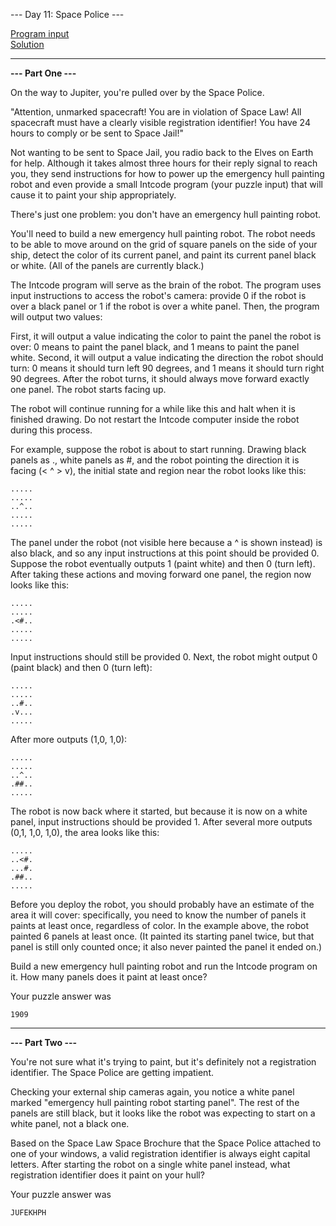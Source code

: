 --- Day 11: Space Police ---

[Program input](../resources/Day_11_Inputs.txt)<br>
[Solution](Code_11.py)

___

**--- Part One ---**

On the way to Jupiter, you're pulled over by the Space Police.

"Attention, unmarked spacecraft! You are in violation of Space Law! All spacecraft must have a clearly visible registration identifier! You have 24 hours to comply or be sent to Space Jail!"

Not wanting to be sent to Space Jail, you radio back to the Elves on Earth for help. Although it takes almost three hours for their reply signal to reach you, they send instructions for how to power up the emergency hull painting robot and even provide a small Intcode program (your puzzle input) that will cause it to paint your ship appropriately.

There's just one problem: you don't have an emergency hull painting robot.

You'll need to build a new emergency hull painting robot. The robot needs to be able to move around on the grid of square panels on the side of your ship, detect the color of its current panel, and paint its current panel black or white. (All of the panels are currently black.)

The Intcode program will serve as the brain of the robot. The program uses input instructions to access the robot's camera: provide 0 if the robot is over a black panel or 1 if the robot is over a white panel. Then, the program will output two values:

First, it will output a value indicating the color to paint the panel the robot is over: 0 means to paint the panel black, and 1 means to paint the panel white.
Second, it will output a value indicating the direction the robot should turn: 0 means it should turn left 90 degrees, and 1 means it should turn right 90 degrees.
After the robot turns, it should always move forward exactly one panel. The robot starts facing up.

The robot will continue running for a while like this and halt when it is finished drawing. Do not restart the Intcode computer inside the robot during this process.

For example, suppose the robot is about to start running. Drawing black panels as ., white panels as #, and the robot pointing the direction it is facing (< ^ > v), the initial state and region near the robot looks like this:

```
.....
.....
..^..
.....
.....
```

The panel under the robot (not visible here because a ^ is shown instead) is also black, and so any input instructions at this point should be provided 0. Suppose the robot eventually outputs 1 (paint white) and then 0 (turn left). After taking these actions and moving forward one panel, the region now looks like this:

```
.....
.....
.<#..
.....
.....
```

Input instructions should still be provided 0. Next, the robot might output 0 (paint black) and then 0 (turn left):

```
.....
.....
..#..
.v...
.....
```

After more outputs (1,0, 1,0):

```
.....
.....
..^..
.##..
.....
```

The robot is now back where it started, but because it is now on a white panel, input instructions should be provided 1. After several more outputs (0,1, 1,0, 1,0), the area looks like this:

```
.....
..<#.
...#.
.##..
.....
```

Before you deploy the robot, you should probably have an estimate of the area it will cover: specifically, you need to know the number of panels it paints at least once, regardless of color. In the example above, the robot painted 6 panels at least once. (It painted its starting panel twice, but that panel is still only counted once; it also never painted the panel it ended on.)

Build a new emergency hull painting robot and run the Intcode program on it. How many panels does it paint at least once?

<display>
    <summary>Your puzzle answer was</summary>
    
    1909
</display>

___

**--- Part Two ---**

You're not sure what it's trying to paint, but it's definitely not a registration identifier. The Space Police are getting impatient.

Checking your external ship cameras again, you notice a white panel marked "emergency hull painting robot starting panel". The rest of the panels are still black, but it looks like the robot was expecting to start on a white panel, not a black one.

Based on the Space Law Space Brochure that the Space Police attached to one of your windows, a valid registration identifier is always eight capital letters. After starting the robot on a single white panel instead, what registration identifier does it paint on your hull?

<display>
    <summary>Your puzzle answer was</summary>
    
    JUFEKHPH
</display>